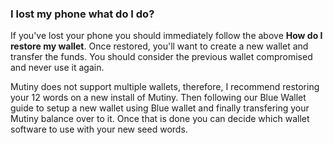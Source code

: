 ### I lost my phone what do I do?

If you've lost your phone you should immediately follow the above **How do I restore my wallet**. 
Once restored, you'll want to create a new wallet and transfer the funds. You should consider the previous
wallet compromised and never use it again. 

Mutiny does not support multiple wallets, therefore, I recommend restoring your 12 words on a new install of Mutiny. 
Then following our Blue Wallet guide to setup a new wallet using Blue wallet and finally transfering your Mutiny balance over to it. 
Once that is done you can decide which wallet software to use with your new seed words. 
